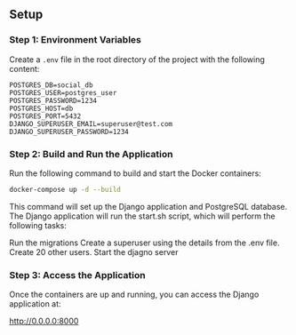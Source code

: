 ## Setup

### Step 1: Environment Variables

Create a `.env` file in the root directory of the project with the following content:

```
POSTGRES_DB=social_db
POSTGRES_USER=postgres_user
POSTGRES_PASSWORD=1234
POSTGRES_HOST=db
POSTGRES_PORT=5432
DJANGO_SUPERUSER_EMAIL=superuser@test.com
DJANGO_SUPERUSER_PASSWORD=1234
```


### Step 2: Build and Run the Application

Run the following command to build and start the Docker containers:

```bash
docker-compose up -d --build
```

This command will set up the Django application and PostgreSQL database. The Django application will run the start.sh script, which will perform the following tasks:

Run the migrations
Create a superuser using the details from the .env file.
Create 20 other users.
Start the djagno server

### Step 3: Access the Application
Once the containers are up and running, you can access the Django application at:

http://0.0.0.0:8000
